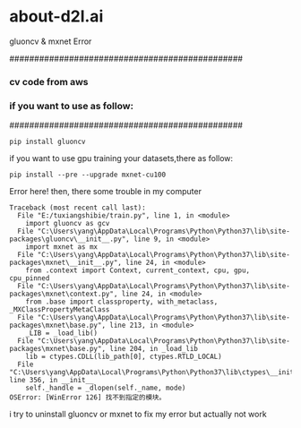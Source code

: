 # about-d2l.ai
gluoncv &amp; mxnet Error

###############################################
###    cv code from aws                     ###
###    if you want to use as follow:        ###
###############################################  


```
pip install gluoncv
```


if you want to use gpu training your datasets,there as follow: 
```
pip install --pre --upgrade mxnet-cu100
```

Error here!
then, there some trouble in my computer

```
Traceback (most recent call last):
  File "E:/tuxiangshibie/train.py", line 1, in <module>
    import gluoncv as gcv
  File "C:\Users\yang\AppData\Local\Programs\Python\Python37\lib\site-packages\gluoncv\__init__.py", line 9, in <module>
    import mxnet as mx
  File "C:\Users\yang\AppData\Local\Programs\Python\Python37\lib\site-packages\mxnet\__init__.py", line 24, in <module>
    from .context import Context, current_context, cpu, gpu, cpu_pinned
  File "C:\Users\yang\AppData\Local\Programs\Python\Python37\lib\site-packages\mxnet\context.py", line 24, in <module>
    from .base import classproperty, with_metaclass, _MXClassPropertyMetaClass
  File "C:\Users\yang\AppData\Local\Programs\Python\Python37\lib\site-packages\mxnet\base.py", line 213, in <module>
    _LIB = _load_lib()
  File "C:\Users\yang\AppData\Local\Programs\Python\Python37\lib\site-packages\mxnet\base.py", line 204, in _load_lib
    lib = ctypes.CDLL(lib_path[0], ctypes.RTLD_LOCAL)
  File "C:\Users\yang\AppData\Local\Programs\Python\Python37\lib\ctypes\__init__.py", line 356, in __init__
    self._handle = _dlopen(self._name, mode)
OSError: [WinError 126] 找不到指定的模块。

```


i try to uninstall gluoncv or mxnet to fix my error
but actually not work
